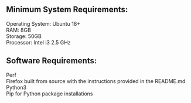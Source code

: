 ## Minimum System Requirements:

Operating System: Ubuntu 18+\
RAM: 8GB\
Storage: 50GB\
Processor: Intel i3 2.5 GHz


## Software Requirements:

Perf\
Firefox built from source with the instructions provided in the README.md\
Python3\
Pip for Python package installations

